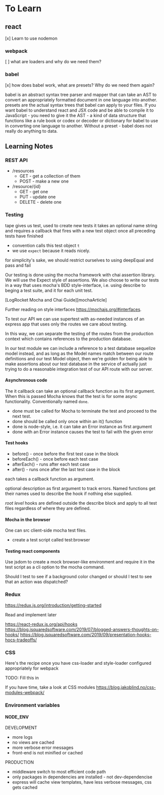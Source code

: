 # To Learn
## react
[x] Learn to use nodemon

### webpack
[ ] what are loaders and why do we need them?

### babel
[x] how does babel work, what are presets? Why do we need them again?

babel is an abstract syntax tree parser and mapper that can take an AST to convert an appropriately formatted document in one language into another. presets are the actual syntax trees that babel can apply to your files. If you want babel to understand react and JSX code and be able to compile it to JavaScript - you need to give it the AST - a kind of data structure that functions like a rule book or codex or decoder or dictionary for babel to use in converting one language to another. Without a preset - babel does not really do anything to data.

## Learning Notes

### REST API

- /resources
  - GET - get a collection of them
  - POST - make a new one
- /resource/{id}
  - GET - get one
  - PUT - update one
  - DELETE - delete one

### Testing

tape gives us test, used to create new tests
it takes an optional name string
and requires a callback that fires with a new test object
once all preceding tests have finished
- convention calls this test object `t`
- we use `expect` because it reads nicely.

for simplicity's sake, we should restrict ourselves to using 
deepEqual and pass and fail

Our testing is done using the mocha framework with chai assertion library. We will use the Expect style of assertions. We also choose to write our tests in a way that uses mocha's BDD style-interface, i.e. using describe to beging a test suite, and it for each unit test.

[LogRocket Mocha and Chai Guide][mochaArticle]

Further reading on style interfaces <https://mochajs.org/#interfaces>.

To test our API we can use supertest with as-needed instances of an express app that uses only the routes we care about testing.

In this way, we can separate the testing of the routes from the production context which contains references to the production database.

In our test module we can include a reference to a test database sequelize model instead, and as long as the Model names match between our route definitions and our test Model object, then we're golden for being able to make assertions about our test database in the service of actually just trying to do a reasonable integration test of our API route with our server.

#### Asynchronous code

The it callback can take an optional callback function as its first argument. When this is passed Mocha knows that the test is for some async functionality. Conventionally named `done`.

- done must be called for Mocha to terminate the test and proceed to the next test.
- done should be called only once within an it() function
- done is node-style, i.e. it can take an Error instance as first argument
- done with an Error instance causes the test to fail with the given error

#### Test hooks

- before() - once before the first test case in the block
- beforeEach() - once before each test case
- afterEach() - runs after each test case
- after() - runs once after the last test case in the block

each takes a callback function as argument.

optional description as first argument to track errors. Named functions get their names used to describe the hook if nothing else supplied.

*root level* hooks are defined outside the describe block and apply to all test files regardless of where they are defined.

#### Mocha in the browser

One can src client-side mocha test files.

- create a test script called test:browser

#### Testing react components

Use jsdom to create a mock browser-like environment and require it in the test script as a cli option to the mocha command.

Should I test to see if a background color changed or should I test to see that an action was dispatched?

### Redux
<https://redux.js.org/introduction/getting-started>

Read and implement later

<https://react-redux.js.org/api/hooks>
<https://blog.isquaredsoftware.com/2019/07/blogged-answers-thoughts-on-hooks/>
<https://blog.isquaredsoftware.com/2019/09/presentation-hooks-hocs-tradeoffs/>

### CSS

Here's the recipe once you have css-loader and style-loader configured appropriately for webpack

TODO: Fill this in

If you have time, take a look at CSS modules
<https://blog.jakoblind.no/css-modules-webpack/>

### Environment variables

#### NODE\_ENV

DEVELOPMENT
- more logs
- no views are cached
- more verbose error messages
- front-end is not minified or cached

PRODUCTION
- middleware switch to most efficient code path
- only packages in dependencies are installed - not dev-dependencise
- express will cache view templates, have less verbose messages, css gets cached

